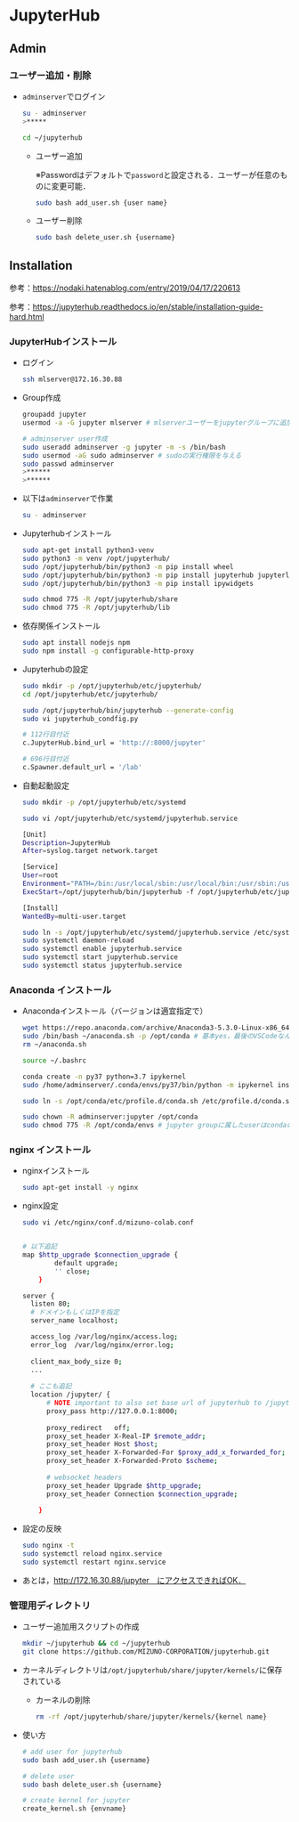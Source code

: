# JupyterHub

## Admin

### ユーザー追加・削除

- `adminserver`でログイン

  ```bash
  su - adminserver
  >*****
  
  cd ~/jupyterhub
  ```

  - ユーザー追加

    ※Passwordはデフォルトで`password`と設定される．ユーザーが任意のものに変更可能．

    ```bash
    sudo bash add_user.sh {user name}
    ```

  - ユーザー削除

    ```bash
    sudo bash delete_user.sh {username}
    ```

    

## Installation

参考：https://nodaki.hatenablog.com/entry/2019/04/17/220613

参考：https://jupyterhub.readthedocs.io/en/stable/installation-guide-hard.html

### JupyterHubインストール

- ログイン
  ```bash
  ssh mlserver@172.16.30.88
  ```
  
- Group作成

  ```bash
  groupadd jupyter
  usermod -a -G jupyter mlserver # mlserverユーザーをjupyterグループに追加
  
  # adminserver user作成
  sudo useradd adminserver -g jupyter -m -s /bin/bash
  sudo usermod -aG sudo adminserver # sudoの実行権限を与える
  sudo passwd adminserver
  >******
  >******
  ```
  
- 以下は`adminserver`で作業

  ```bash
  su - adminserver
  ```
  
- Jupyterhubインストール

  ```bash
  sudo apt-get install python3-venv
  sudo python3 -m venv /opt/jupyterhub/
  sudo /opt/jupyterhub/bin/python3 -m pip install wheel
  sudo /opt/jupyterhub/bin/python3 -m pip install jupyterhub jupyterlab
  sudo /opt/jupyterhub/bin/python3 -m pip install ipywidgets
  
  sudo chmod 775 -R /opt/jupyterhub/share
  sudo chmod 775 -R /opt/jupyterhub/lib
  ```
  
- 依存関係インストール

  ```bash
  sudo apt install nodejs npm
  sudo npm install -g configurable-http-proxy
  ```

- Jupyterhubの設定

  ```bash
  sudo mkdir -p /opt/jupyterhub/etc/jupyterhub/
  cd /opt/jupyterhub/etc/jupyterhub/
  
  sudo /opt/jupyterhub/bin/jupyterhub --generate-config
  sudo vi jupyterhub_condfig.py
  
  # 112行目付近
  c.JupyterHub.bind_url = 'http://:8000/jupyter'
  
  # 696行目付近
  c.Spawner.default_url = '/lab'
  ```

- 自動起動設定

  ```bash
  sudo mkdir -p /opt/jupyterhub/etc/systemd
  
  sudo vi /opt/jupyterhub/etc/systemd/jupyterhub.service
  
  [Unit]
  Description=JupyterHub
  After=syslog.target network.target
  
  [Service]
  User=root
  Environment="PATH=/bin:/usr/local/sbin:/usr/local/bin:/usr/sbin:/usr/bin:/opt/jupyterhub/bin"
  ExecStart=/opt/jupyterhub/bin/jupyterhub -f /opt/jupyterhub/etc/jupyterhub/jupyterhub_config.py
  
  [Install]
  WantedBy=multi-user.target
  ```

  ```bash
  sudo ln -s /opt/jupyterhub/etc/systemd/jupyterhub.service /etc/systemd/system/jupyterhub.service
  sudo systemctl daemon-reload
  sudo systemctl enable jupyterhub.service
  sudo systemctl start jupyterhub.service
  sudo systemctl status jupyterhub.service
  ```


### Anaconda インストール

- Anacondaインストール（バージョンは適宜指定で）

  ```bash
  wget https://repo.anaconda.com/archive/Anaconda3-5.3.0-Linux-x86_64.sh -O ~/anaconda.sh
  sudo /bin/bash ~/anaconda.sh -p /opt/conda # 基本yes，最後のVSCodeなんちゃらはNoで
  rm ~/anaconda.sh
  
  source ~/.bashrc
  
  conda create -n py37 python=3.7 ipykernel
  sudo /home/adminserver/.conda/envs/py37/bin/python -m ipykernel install --prefix=/opt/jupyterhub/ --name 'python' --display-name "Python (default)"
  
  sudo ln -s /opt/conda/etc/profile.d/conda.sh /etc/profile.d/conda.sh
  
  sudo chown -R adminserver:jupyter /opt/conda
  sudo chmod 775 -R /opt/conda/envs # jupyter groupに属したuserはcondaの仮想環境を弄れる # base環境のPythonのバージョンが壊れるとcondaコマンドが動かなくなる．それを防ぐために，base環境はadminserverのみ弄れるようにしている．
  ```

### nginx インストール

- nginxインストール

  ```bash
  sudo apt-get install -y nginx
  ```

- nginx設定

  ```bash
  sudo vi /etc/nginx/conf.d/mizuno-colab.conf
  
  
  # 以下追記
  map $http_upgrade $connection_upgrade {
          default upgrade;
          '' close;
      }

  server {
    listen 80;
    # ドメインもしくはIPを指定
    server_name localhost;

    access_log /var/log/nginx/access.log;
    error_log  /var/log/nginx/error.log;
   
   	client_max_body_size 0;
    ...
    
    # ここも追記
    location /jupyter/ {
        # NOTE important to also set base url of jupyterhub to /jupyter in its config
        proxy_pass http://127.0.0.1:8000;
      
        proxy_redirect   off;
        proxy_set_header X-Real-IP $remote_addr;
        proxy_set_header Host $host;
        proxy_set_header X-Forwarded-For $proxy_add_x_forwarded_for;
        proxy_set_header X-Forwarded-Proto $scheme;
      
        # websocket headers
        proxy_set_header Upgrade $http_upgrade;
        proxy_set_header Connection $connection_upgrade;
      
      }
  ```
  
- 設定の反映

  ```bash 
  sudo nginx -t
  sudo systemctl reload nginx.service
  sudo systemctl restart nginx.service
  ```

- あとは，http://172.16.30.88/jupyter　にアクセスできればOK．

### 管理用ディレクトリ

- ユーザー追加用スクリプトの作成

  ```bash
  mkdir ~/jupyterhub && cd ~/jupyterhub
  git clone https://github.com/MIZUNO-CORPORATION/jupyterhub.git
  ```

- カーネルディレクトリは`/opt/jupyterhub/share/jupyter/kernels/`に保存されている

  - カーネルの削除
  
    ```bash
    rm -rf /opt/jupyterhub/share/jupyter/kernels/{kernel name}
    ```

  

- 使い方

  ```bash
  # add user for jupyterhub
  sudo bash add_user.sh {username}
  ```

  ```bash
  # delete user
  sudo bash delete_user.sh {username}
  ```

  ```bash
  # create kernel for jupyter
  create_kernel.sh {envname}
  ```

  
